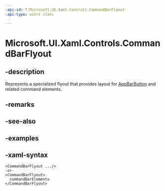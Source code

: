 ```yaml
---
-api-id: T:Microsoft.UI.Xaml.Controls.CommandBarFlyout
-api-type: winrt class

---
```

<!-- Class syntax.
public class CommandBarFlyout : FlyoutBase, FlyoutBase
-->

# Microsoft.UI.Xaml.Controls.CommandBarFlyout


## -description

Represents a specialized flyout that provides layout for [AppBarButton](appbarbutton.md) and related command elements.


## -remarks


## -see-also


## -examples


## -xaml-syntax

```xaml
<CommandBarFlyout .../>
-or-
<CommandBarFlyout>
  commandBarElements
</CommandBarFlyout>
```



